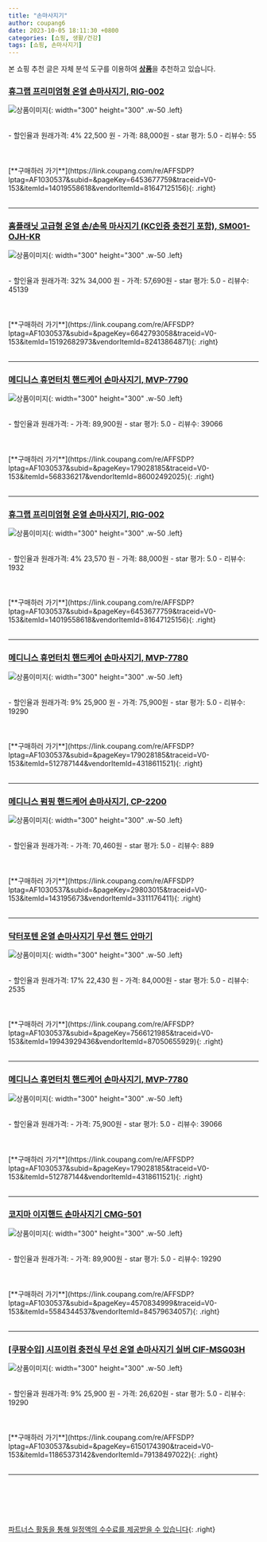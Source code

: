 ```yaml
---
title: "손마사지기"
author: coupang6
date: 2023-10-05 18:11:30 +0800
categories: [쇼핑, 생활/건강]
tags: [쇼핑, 손마사지기]
---
```


본 쇼핑 추천 글은 자체 분석 도구를 이용하여 [**상품**](https://link.coupang.com/a/bao1ui)을 추천하고 있습니다.

### [휴그랩 프리미엄형 온열 손마사지기, RIG-002](https://link.coupang.com/re/AFFSDP?lptag=AF1030537&subid=&pageKey=6453677759&traceid=V0-153&itemId=14019558618&vendorItemId=81647125156)

![상품이미지](https://thumbnail6.coupangcdn.com/thumbnails/remote/230x230ex/image/vendor_inventory/55f9/fc73523d87bc93358c9d6451a59ed4ac9159795525a8a2094afeaccc21d7.png){: width="300" height="300" .w-50 .left}


<br>
- 할인율과 원래가격: 4%  22,500   원
- 가격: 88,000원
- star 평가: 5.0
- 리뷰수: 55
<br>
<br>
<br>
<br>
[**구매하러 가기**](https://link.coupang.com/re/AFFSDP?lptag=AF1030537&subid=&pageKey=6453677759&traceid=V0-153&itemId=14019558618&vendorItemId=81647125156){: .right}
<br>
<br>

---

### [홈플래닛 고급형 온열 손/손목 마사지기 (KC인증 충전기 포함), SM001-OJH-KR](https://link.coupang.com/re/AFFSDP?lptag=AF1030537&subid=&pageKey=6642793058&traceid=V0-153&itemId=15192682973&vendorItemId=82413864871)

![상품이미지](https://thumbnail7.coupangcdn.com/thumbnails/remote/230x230ex/image/retail/images/9182475714871872-a131edfc-5e65-4c8f-9957-413aaef6e218.png){: width="300" height="300" .w-50 .left}


<br>
- 할인율과 원래가격: 32%  34,000   원
- 가격: 57,690원
- star 평가: 5.0
- 리뷰수: 45139
<br>
<br>
<br>
<br>
[**구매하러 가기**](https://link.coupang.com/re/AFFSDP?lptag=AF1030537&subid=&pageKey=6642793058&traceid=V0-153&itemId=15192682973&vendorItemId=82413864871){: .right}
<br>
<br>

---

### [메디니스 휴먼터치 핸드케어 손마사지기, MVP-7790](https://link.coupang.com/re/AFFSDP?lptag=AF1030537&subid=&pageKey=179028185&traceid=V0-153&itemId=568336217&vendorItemId=86002492025)

![상품이미지](https://thumbnail6.coupangcdn.com/thumbnails/remote/230x230ex/image/vendor_inventory/423b/1f60d85c32f44194e099eef3444b61e8a6ae8d337b56ab12453936135b12.jpg){: width="300" height="300" .w-50 .left}


<br>
- 할인율과 원래가격: 
- 가격: 89,900원
- star 평가: 5.0
- 리뷰수: 39066
<br>
<br>
<br>
<br>
[**구매하러 가기**](https://link.coupang.com/re/AFFSDP?lptag=AF1030537&subid=&pageKey=179028185&traceid=V0-153&itemId=568336217&vendorItemId=86002492025){: .right}
<br>
<br>

---

### [휴그랩 프리미엄형 온열 손마사지기, RIG-002](https://link.coupang.com/re/AFFSDP?lptag=AF1030537&subid=&pageKey=6453677759&traceid=V0-153&itemId=14019558618&vendorItemId=81647125156)

![상품이미지](https://thumbnail6.coupangcdn.com/thumbnails/remote/230x230ex/image/vendor_inventory/55f9/fc73523d87bc93358c9d6451a59ed4ac9159795525a8a2094afeaccc21d7.png){: width="300" height="300" .w-50 .left}


<br>
- 할인율과 원래가격: 4%  23,570   원
- 가격: 88,000원
- star 평가: 5.0
- 리뷰수: 1932
<br>
<br>
<br>
<br>
[**구매하러 가기**](https://link.coupang.com/re/AFFSDP?lptag=AF1030537&subid=&pageKey=6453677759&traceid=V0-153&itemId=14019558618&vendorItemId=81647125156){: .right}
<br>
<br>

---

### [메디니스 휴먼터치 핸드케어 손마사지기, MVP-7780](https://link.coupang.com/re/AFFSDP?lptag=AF1030537&subid=&pageKey=179028185&traceid=V0-153&itemId=512787144&vendorItemId=4318611521)

![상품이미지](https://thumbnail7.coupangcdn.com/thumbnails/remote/230x230ex/image/retail/images/7985418517673505-c484f742-dd1a-44a3-a64d-9a1ec16e3b9b.jpg){: width="300" height="300" .w-50 .left}


<br>
- 할인율과 원래가격: 9%  25,900   원
- 가격: 75,900원
- star 평가: 5.0
- 리뷰수: 19290
<br>
<br>
<br>
<br>
[**구매하러 가기**](https://link.coupang.com/re/AFFSDP?lptag=AF1030537&subid=&pageKey=179028185&traceid=V0-153&itemId=512787144&vendorItemId=4318611521){: .right}
<br>
<br>

---

### [메디니스 펌핑 핸드케어 손마사지기, CP-2200](https://link.coupang.com/re/AFFSDP?lptag=AF1030537&subid=&pageKey=29803015&traceid=V0-153&itemId=143195673&vendorItemId=3311176411)

![상품이미지](https://thumbnail9.coupangcdn.com/thumbnails/remote/230x230ex/image/retail/images/7985371369184994-210a599a-56e6-43c2-85dd-de56091e6c63.jpg){: width="300" height="300" .w-50 .left}


<br>
- 할인율과 원래가격: 
- 가격: 70,460원
- star 평가: 5.0
- 리뷰수: 889
<br>
<br>
<br>
<br>
[**구매하러 가기**](https://link.coupang.com/re/AFFSDP?lptag=AF1030537&subid=&pageKey=29803015&traceid=V0-153&itemId=143195673&vendorItemId=3311176411){: .right}
<br>
<br>

---

### [닥터포텐 온열 손마사지기 무선 핸드 안마기](https://link.coupang.com/re/AFFSDP?lptag=AF1030537&subid=&pageKey=7566121985&traceid=V0-153&itemId=19943929436&vendorItemId=87050655929)

![상품이미지](https://thumbnail7.coupangcdn.com/thumbnails/remote/230x230ex/image/vendor_inventory/a2ca/186b63ca782ae5d8a325071bb8dac659a70359043eee81eb184962b6d198.png){: width="300" height="300" .w-50 .left}


<br>
- 할인율과 원래가격: 17%  22,430   원
- 가격: 84,000원
- star 평가: 5.0
- 리뷰수: 2535
<br>
<br>
<br>
<br>
[**구매하러 가기**](https://link.coupang.com/re/AFFSDP?lptag=AF1030537&subid=&pageKey=7566121985&traceid=V0-153&itemId=19943929436&vendorItemId=87050655929){: .right}
<br>
<br>

---

### [메디니스 휴먼터치 핸드케어 손마사지기, MVP-7780](https://link.coupang.com/re/AFFSDP?lptag=AF1030537&subid=&pageKey=179028185&traceid=V0-153&itemId=512787144&vendorItemId=4318611521)

![상품이미지](https://thumbnail7.coupangcdn.com/thumbnails/remote/230x230ex/image/retail/images/7985418517673505-c484f742-dd1a-44a3-a64d-9a1ec16e3b9b.jpg){: width="300" height="300" .w-50 .left}


<br>
- 할인율과 원래가격: 
- 가격: 75,900원
- star 평가: 5.0
- 리뷰수: 39066
<br>
<br>
<br>
<br>
[**구매하러 가기**](https://link.coupang.com/re/AFFSDP?lptag=AF1030537&subid=&pageKey=179028185&traceid=V0-153&itemId=512787144&vendorItemId=4318611521){: .right}
<br>
<br>

---

### [코지마 이지핸드 손마사지기 CMG-501](https://link.coupang.com/re/AFFSDP?lptag=AF1030537&subid=&pageKey=4570834999&traceid=V0-153&itemId=5584344537&vendorItemId=84579634057)

![상품이미지](https://thumbnail10.coupangcdn.com/thumbnails/remote/230x230ex/image/vendor_inventory/10b3/69df4df141f514c21cbc27e24059309ef0488fbaa357d969bcd972b5e27d.jpg){: width="300" height="300" .w-50 .left}


<br>
- 할인율과 원래가격: 
- 가격: 89,900원
- star 평가: 5.0
- 리뷰수: 19290
<br>
<br>
<br>
<br>
[**구매하러 가기**](https://link.coupang.com/re/AFFSDP?lptag=AF1030537&subid=&pageKey=4570834999&traceid=V0-153&itemId=5584344537&vendorItemId=84579634057){: .right}
<br>
<br>

---

### [[쿠팡수입] 시프이컴 충전식 무선 온열 손마사지기 실버 CIF-MSG03H](https://link.coupang.com/re/AFFSDP?lptag=AF1030537&subid=&pageKey=6150174390&traceid=V0-153&itemId=11865373142&vendorItemId=79138497022)

![상품이미지](https://thumbnail8.coupangcdn.com/thumbnails/remote/230x230ex/image/retail/images/2021/10/20/13/3/170c587a-76e4-48d8-90a7-acd9635d8bc3.jpg){: width="300" height="300" .w-50 .left}


<br>
- 할인율과 원래가격: 9%  25,900   원
- 가격: 26,620원
- star 평가: 5.0
- 리뷰수: 19290
<br>
<br>
<br>
<br>
[**구매하러 가기**](https://link.coupang.com/re/AFFSDP?lptag=AF1030537&subid=&pageKey=6150174390&traceid=V0-153&itemId=11865373142&vendorItemId=79138497022){: .right}
<br>
<br>

---
<br><br><br><br><br> [파트너스 활동을 통해 일정액의 수수료를 제공받을 수 있습니다](https://link.coupang.com/a/bao1ui){: .right}